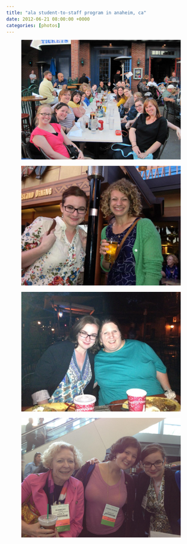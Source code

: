 ```yaml
---
title: "ala student-to-staff program in anaheim, ca"
date: 2012-06-21 08:00:00 +0000
categories: [photos]
---
```

<div class="gallery">
   <div class="gallery__column">
      <figure class="gallery__thumb">
         <img src="/assets/img/63ae142d13.jpg" class="gallery__image">
      </figure>
      <figure class="gallery__thumb">
         <img src="/assets/img/4dc54f69e6.jpg" class="gallery__image">
      </figure>
   </div>
   <div class="gallery__column">
      <figure class="gallery__thumb">
         <img src="/assets/img/6532ec6e99.jpg" class="gallery__image">
      </figure>
   </div>
   <div class="gallery__column">
      <figure class="gallery__thumb">
         <img src="/assets/img/eb0ed8ab18.jpg" class="gallery__image">
      </figure>
</div>
</div>